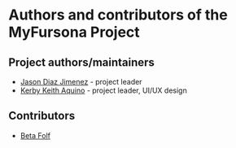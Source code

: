 # Authors and contributors of the MyFursona Project

## Project authors/maintainers

- [Jason Diaz Jimenez](https://github.com/VulpoTheDev) - project leader
- [Kerby Keith Aquino](https://github.com/kuroji-fusky) - project leader, UI/UX design

## Contributors

- [Beta Folf](https://github.com/Beta-Folf)
